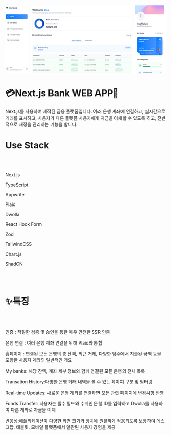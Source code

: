 <img src="https://github.com/Fitalux/NewPortfolio/blob/main/src/assets/image/contact/next-bank.png">

<h1>💳Next.js Bank WEB APP🏧</h1>
<span>
  Next.js를 사용하여 제작된 금융 플랫폼입니다.
여러 은행 계좌에 연결하고, 실시간으로 거래를 표시하고, 사용자가 다른 플랫폼 사용자에게 자금을 이체할 수 있도록 하고, 전반적으로 재정을 관리하는 기능을 합니다.
</span>
  

<h1>Use Stack</h1><br><br>
<p>Next.js</p>
<p>TypeScript</p>
<p>Appwrite</p>
<p>Plaid</p>
<p>Dwolla</p>
<p>React Hook Form</p>
<p>Zod</p>
<p>TailwindCSS</p>
<p>Chart.js</p>
<p>ShadCN</p><br><br>

<h1>✨특징</h1><br><br>

<p>인증 : 적절한 검증 및 승인을 통한 매우 안전한 SSR 인증</p>
<p>은행 연결 : 여러 은행 계좌 연결을 위해 Plaid와 통합</p>
<p>홈페이지 : 연결된 모든 은행의 총 잔액, 최근 거래, 다양한 범주에서 지출된 금액 등을 포함한 사용자 계좌의 일반적인 개요</p>
<p>My banks: 해당 잔액, 계좌 세부 정보와 함께 연결된 모든 은행의 전체 목록</p>
<p>Transation  History:다양한 은행 거래 내역을 볼 수 있는 페이지 구분 및 필터링</p>
<p>Real-time Updates: 새로운 은행 계좌를 연결하면 모든 관련 페이지에 변경사항 반영</p>
<p>Funds Transfer: 사용자는 필수 필드와 수취인 은행 ID를 입력하고 Dwolla를 사용하여 다른 계좌로 자금을 이체</p>
<p>반응성:애플리케이션이 다양한 화면 크기와 장치에 원활하게 적응되도록 보장하여 데스크탑, 태블릿, 모바일 플랫폼에서 일관된 사용자 경험을 제공</p>

